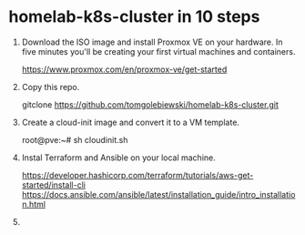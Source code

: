 # homelab-k8s-cluster in 10 steps

1. Download the ISO image and install Proxmox VE on your hardware. In five minutes you'll be creating your first virtual machines and containers.

   https://www.proxmox.com/en/proxmox-ve/get-started

2. Copy this repo.

   gitclone https://github.com/tomgolebiewski/homelab-k8s-cluster.git

3. Create a cloud-init image and convert it to a VM template.

   root@pve:~# sh cloudinit.sh

4. Instal Terraform and Ansible on your local machine.

   https://developer.hashicorp.com/terraform/tutorials/aws-get-started/install-cli
   https://docs.ansible.com/ansible/latest/installation_guide/intro_installation.html

5. 

